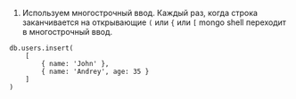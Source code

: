 1. Используем многострочный ввод. Каждый раз, когда строка заканчивается на открывающие `(` или `{` или `[` mongo shell переходит в многострочный ввод.
```
db.users.insert(
    [
        { name: 'John' },
        { name: 'Andrey', age: 35 }
    ]
)
```